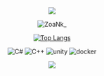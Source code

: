 <div align="center">
  <img src="https://capsule-render.vercel.app/api?type=waving&color=ffc0cb&height=150&section=header&text=Trueman's%20SAVE%20DATA&fontSize=50&fontColor=ffffff" />
  
  ![ZoaNk_](https://github.com/truemanburbank/truemanburbank/assets/71928366/2e91b6ef-c79d-4a51-a966-ec1c346c43ba)
  
  [![Top Langs](https://github-readme-stats.vercel.app/api/top-langs/?username=truemanburbank&layout=compact&langs_count=3)](https://github.com/anuraghazra/github-readme-stats)

  ![C#](https://img.shields.io/badge/C%23-239120?style=for-the-badge&logo=c-sharp&logoColor=white)
  ![C++](https://img.shields.io/badge/C%2B%2B-00599C?style=for-the-badge&logo=c%2B%2B&logoColor=white)
  ![unity](https://img.shields.io/badge/Unity-100000?style=for-the-badge&logo=unity&logoColor=white)
  ![docker](https://img.shields.io/badge/Docker-100000?style=for-the-badge&logo=docker&logoColor=white)

  <img src="https://capsule-render.vercel.app/api?type=waving&color=ffc0cb&height=150&section=footer&" />
</div>

